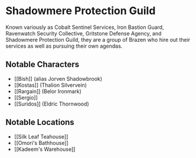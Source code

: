 # Shadowmere Protection Guild

Known variously as Cobalt Sentinel Services, Iron Bastion Guard, Ravenwatch Security Collective, Gritstone Defense Agency, and Shadowmere Protection Guild, they are a group of Brazen who hire out their services as well as pursuing their own agendas.
## Notable Characters

- [[Bish]] (alias Jorven Shadowbrook)
- [[Kostas]] (Thalion Silvervein)
- [[Rargain]] (Belor Ironmark)
- [[Sergio]] 
- [[Suridos]] (Eldric Thornwood)
## Notable Locations

- [[Silk Leaf Teahouse]]
- [[Omori's Bathhouse]]
- [[Kadeem's Warehouse]]